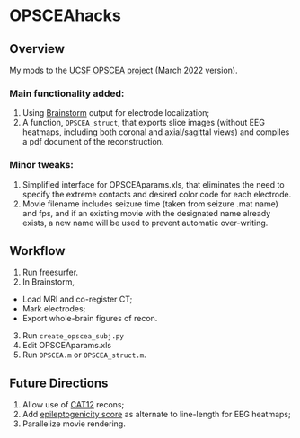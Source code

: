 # OPSCEAhacks

## Overview
My mods to the [UCSF OPSCEA project](https://github.com/Kleen-Lab/OPSCEA) (March 2022 version).  

### Main functionality added:
1. Using [Brainstorm](https://neuroimage.usc.edu/brainstorm/Introduction) output for electrode localization;
2. A function, `OPSCEA_struct`, that exports slice images (without EEG heatmaps, including both coronal and axial/sagittal views) and compiles a pdf document of the reconstruction.

### Minor tweaks:
1. Simplified interface for OPSCEAparams.xls, that eliminates the need to specify the extreme contacts and desired color code for each electrode.
2. Movie filename includes seizure time (taken from seizure .mat name) and fps, and if an existing movie with the designated name already exists, a new name will be used to prevent automatic over-writing.

## Workflow
1. Run freesurfer.
2. In Brainstorm,
 * Load MRI and co-register CT;
 * Mark electrodes;
 * Export whole-brain figures of recon.
3. Run `create_opscea_subj.py`
4. Edit OPSCEAparams.xls
5. Run `OPSCEA.m` or `OPSCEA_struct.m`.

## Future Directions
1. Allow use of [CAT12](https://neuro-jena.github.io/cat/) recons;
2. Add [epileptogenicity score](https://pubmed.ncbi.nlm.nih.gov/18556663/) as alternate to line-length for EEG heatmaps;
3. Parallelize movie rendering.